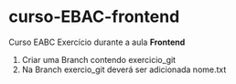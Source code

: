 # curso-EBAC-frontend
Curso EABC
Exercício durante a aula **Frontend**

1. Criar uma Branch contendo exercicio_git
2. Na Branch exercio_git deverá ser adicionada nome.txt
